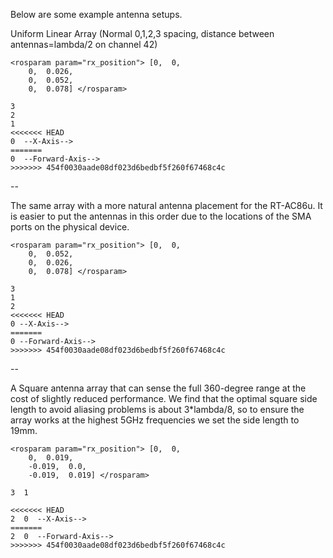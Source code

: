 Below are some example antenna setups.

Uniform Linear Array (Normal 0,1,2,3 spacing, distance between antennas=lambda/2 on channel 42)

```
<rosparam param="rx_position"> [0,  0,
    0,  0.026,
    0,  0.052,
    0,  0.078] </rosparam>
```
```
3
2
1
<<<<<<< HEAD
0  --X-Axis-->
=======
0  --Forward-Axis-->
>>>>>>> 454f0030aade08df023d6bedbf5f260f67468c4c
```
--

The same array with a more natural antenna placement for the RT-AC86u. It is easier to put the antennas in this order due to the locations of the SMA ports on the physical device.
```
<rosparam param="rx_position"> [0,  0,
    0,  0.052,
    0,  0.026,
    0,  0.078] </rosparam>
```
```
3
1
2
<<<<<<< HEAD
0 --X-Axis-->
=======
0 --Forward-Axis-->
>>>>>>> 454f0030aade08df023d6bedbf5f260f67468c4c
```

--

A Square antenna array that can sense the full 360-degree range at the cost of slightly reduced performance. We find that the optimal square side length to avoid aliasing problems is about 3*lambda/8, so to ensure the array works at the highest 5GHz frequencies we set the side length to 19mm.
```
<rosparam param="rx_position"> [0,  0,
    0,  0.019,
    -0.019,  0.0,
    -0.019,  0.019] </rosparam>
```
```
3  1

<<<<<<< HEAD
2  0  --X-Axis-->
=======
2  0  --Forward-Axis-->
>>>>>>> 454f0030aade08df023d6bedbf5f260f67468c4c
```
